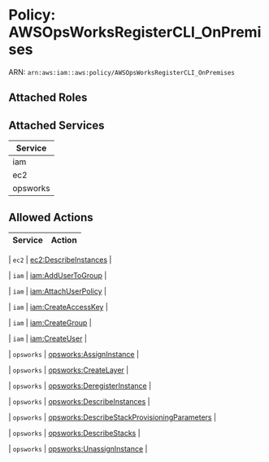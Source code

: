# Policy: AWSOpsWorksRegisterCLI_OnPremises

ARN: `arn:aws:iam::aws:policy/AWSOpsWorksRegisterCLI_OnPremises`

## Attached Roles

## Attached Services

| Service |
|---------|
| iam |
| ec2 |
| opsworks |

## Allowed Actions

| Service | Action |
|:-------:|--------|

| `ec2` | [ec2:DescribeInstances](../actions.md#ec2:describeinstances) |

| `iam` | [iam:AddUserToGroup](../actions.md#iam:addusertogroup) |

| `iam` | [iam:AttachUserPolicy](../actions.md#iam:attachuserpolicy) |

| `iam` | [iam:CreateAccessKey](../actions.md#iam:createaccesskey) |

| `iam` | [iam:CreateGroup](../actions.md#iam:creategroup) |

| `iam` | [iam:CreateUser](../actions.md#iam:createuser) |

| `opsworks` | [opsworks:AssignInstance](../actions.md#opsworks:assigninstance) |

| `opsworks` | [opsworks:CreateLayer](../actions.md#opsworks:createlayer) |

| `opsworks` | [opsworks:DeregisterInstance](../actions.md#opsworks:deregisterinstance) |

| `opsworks` | [opsworks:DescribeInstances](../actions.md#opsworks:describeinstances) |

| `opsworks` | [opsworks:DescribeStackProvisioningParameters](../actions.md#opsworks:describestackprovisioningparameters) |

| `opsworks` | [opsworks:DescribeStacks](../actions.md#opsworks:describestacks) |

| `opsworks` | [opsworks:UnassignInstance](../actions.md#opsworks:unassigninstance) |
